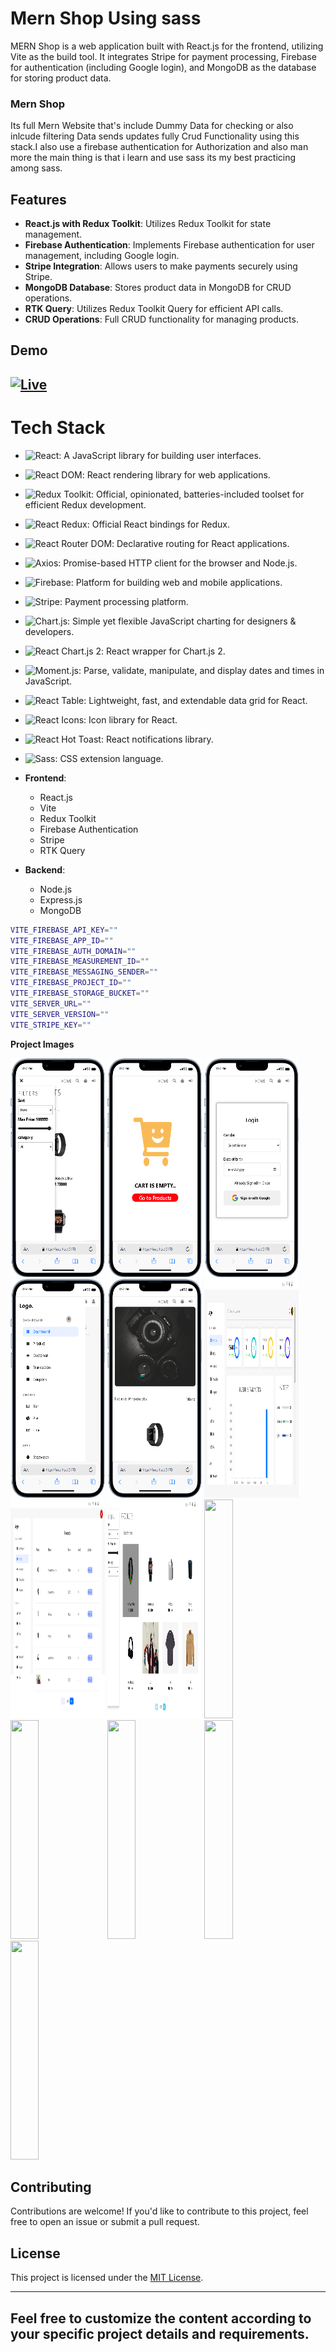 # Mern Shop Using sass

MERN Shop is a web application built with React.js for the frontend, utilizing Vite as the build tool. It integrates Stripe for payment processing, Firebase for authentication (including Google login), and MongoDB as the database for storing product data.

### Mern Shop

Its full Mern Website that's include Dummy Data for checking or also inlcude filtering Data sends updates fully Crud Functionality using this stack.I also use a firebase authentication for Authorization and also man more the main thing is that i learn and use sass its my best practicing among sass.

## Features

- **React.js with Redux Toolkit**: Utilizes Redux Toolkit for state management.
- **Firebase Authentication**: Implements Firebase authentication for user management, including Google login.
- **Stripe Integration**: Allows users to make payments securely using Stripe.
- **MongoDB Database**: Stores product data in MongoDB for CRUD operations.
- **RTK Query**: Utilizes Redux Toolkit Query for efficient API calls.
- **CRUD Operations**: Full CRUD functionality for managing products.

## Demo

## [![Live](https://img.shields.io/badge/Live-Link-blue?style=for-the-badge&logo=netlify)](https://mern-shop-frontend.onrender.com/search)

# Tech Stack

- ![React](https://img.shields.io/badge/React-blue?style=for-the-badge&logo=react&logoColor=white): A JavaScript library for building user interfaces.
- ![React DOM](https://img.shields.io/badge/React_DOM-blue?style=for-the-badge&logo=react&logoColor=white): React rendering library for web applications.
- ![Redux Toolkit](https://img.shields.io/badge/Redux_Toolkit-purple?style=for-the-badge&logo=redux&logoColor=white): Official, opinionated, batteries-included toolset for efficient Redux development.
- ![React Redux](https://img.shields.io/badge/React_Redux-purple?style=for-the-badge&logo=redux&logoColor=white): Official React bindings for Redux.
- ![React Router DOM](https://img.shields.io/badge/React_Router_DOM-brown?style=for-the-badge&logo=react-router&logoColor=white): Declarative routing for React applications.
- ![Axios](https://img.shields.io/badge/Axios-blue?style=for-the-badge&logo=axios&logoColor=white): Promise-based HTTP client for the browser and Node.js.
- ![Firebase](https://img.shields.io/badge/Firebase-yellow?style=for-the-badge&logo=firebase&logoColor=white): Platform for building web and mobile applications.
- ![Stripe](https://img.shields.io/badge/Stripe-green?style=for-the-badge&logo=stripe&logoColor=white): Payment processing platform.
- ![Chart.js](https://img.shields.io/badge/Chart.js-purple?style=for-the-badge&logo=chart-dot-js&logoColor=white): Simple yet flexible JavaScript charting for designers & developers.
- ![React Chart.js 2](https://img.shields.io/badge/React_Chart.js_2-purple?style=for-the-badge&logo=react&logoColor=white): React wrapper for Chart.js 2.
- ![Moment.js](https://img.shields.io/badge/Moment.js-blue?style=for-the-badge&logo=moment.js&logoColor=white): Parse, validate, manipulate, and display dates and times in JavaScript.
- ![React Table](https://img.shields.io/badge/React_Table-blue?style=for-the-badge&logo=react-table&logoColor=white): Lightweight, fast, and extendable data grid for React.
- ![React Icons](https://img.shields.io/badge/React_Icons-blueviolet?style=for-the-badge&logo=react&logoColor=white): Icon library for React.
- ![React Hot Toast](https://img.shields.io/badge/React_Hot_Toast-orange?style=for-the-badge&logo=react&logoColor=white): React notifications library.
- ![Sass](https://img.shields.io/badge/Sass-pink?style=for-the-badge&logo=sass&logoColor=white): CSS extension language.

- **Frontend**:

  - React.js
  - Vite
  - Redux Toolkit
  - Firebase Authentication
  - Stripe
  - RTK Query

- **Backend**:
  - Node.js
  - Express.js
  - MongoDB

```bash
VITE_FIREBASE_API_KEY=""
VITE_FIREBASE_APP_ID=""
VITE_FIREBASE_AUTH_DOMAIN=""
VITE_FIREBASE_MEASUREMENT_ID=""
VITE_FIREBASE_MESSAGING_SENDER=""
VITE_FIREBASE_PROJECT_ID=""
VITE_FIREBASE_STORAGE_BUCKET=""
VITE_SERVER_URL=""
VITE_SERVER_VERSION=""
VITE_STRIPE_KEY=""
```

**Project Images**

<div class="d-flex">

<img src="./ShowCase/1.png"  width="30%" height="350px"  />
<img src="./ShowCase/2.png"  width="30%" height="350px"  />
<img src="./ShowCase/3.png"  width="30%" height="350px"  />
<img src="./ShowCase/4.png"  width="30%" height="350px"  />
<img src="./ShowCase/5.png"  width="30%" height="350px"  />
<img src="./ShowCase/6.png"  width="30%" height="350px"  />
<img src="./ShowCase/7.png"  width="30%" height="350px"  />
<img src="./ShowCase/8.png"  width="30%" height="350px"  />
<img src="./ShowCase/9.png"  width="30%" height="350px"  />
<img src="./ShowCase/10.png"  width="30%" height="350px"  />
<img src="./ShowCase/11.png"  width="30%" height="350px"  />
<img src="./ShowCase/12.png"  width="30%" height="350px"  />
<img src="./ShowCase/13.png"  width="30%" height="350px"  />
</div>

## Contributing

Contributions are welcome! If you'd like to contribute to this project, feel free to open an issue or submit a pull request.

## License

This project is licensed under the [MIT License](LICENSE).

---

## Feel free to customize the content according to your specific project details and requirements.

